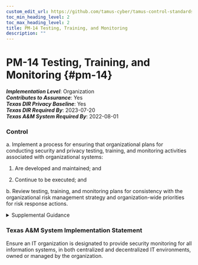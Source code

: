 ```yaml
---
custom_edit_url: https://github.com/tamus-cyber/tamus-control-standards/tree/main/content/tamus.edu/TAMUS_profile.yaml
toc_min_heading_level: 2
toc_max_heading_level: 2
title: PM-14 Testing, Training, and Monitoring
description: ""
---
```


# PM-14 Testing, Training, and Monitoring {#pm-14}

_**Implementation Level**_: Organization\
_**Contributes to Assurance**_: Yes\
_**Texas DIR Privacy Baseline**_: Yes\
_**Texas DIR Required By**_: 2023-07-20\
_**Texas A&M System Required By**_: 2022-08-01

### Control



a. Implement a process for ensuring that organizational plans for conducting security and privacy testing, training, and monitoring activities associated with organizational systems:

1. Are developed and maintained; and

2. Continue to be executed; and

b. Review testing, training, and monitoring plans for consistency with the organizational risk management strategy and organization-wide priorities for risk response actions.


<details><summary>Supplemental Guidance</summary>A process for organization-wide security and privacy testing, training, and monitoring helps ensure that organizations provide oversight for testing, training, and monitoring activities and that those activities are coordinated. With the growing importance of continuous monitoring programs, the implementation of information security and privacy across the three levels of the risk management hierarchy and the widespread use of common controls, organizations coordinate and consolidate the testing and monitoring activities that are routinely conducted as part of ongoing assessments supporting a variety of controls. Security and privacy training activities, while focused on individual systems and specific roles, require coordination across all organizational elements. Testing, training, and monitoring plans and activities are informed by current threat and vulnerability assessments.</details>

### Texas A&M System Implementation Statement

Ensure an IT organization is designated to provide security monitoring for all information systems, in both centralized and decentralized IT environments, owned or managed by the organization.

